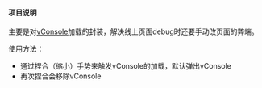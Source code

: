 #### 项目说明

主要是对[vConsole](https://github.com/Tencent/vConsole)加载的封装，解决线上页面debug时还要手动改页面的弊端。

使用方法：

* 通过捏合（缩小）手势来触发vConsole的加载，默认弹出vConsole
* 再次捏合会移除vConsole